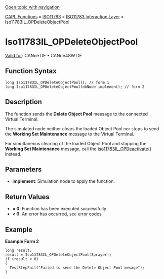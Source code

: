 [Open topic with navigation](../../../../../../CANoeDEFamily.htm#Topics/CAPLFunctions/ISO11783/ISOInteractionLayer/Functions/CAPLfunctionIso11783ILOPDeleteObjectPool.md)

[CAPL Functions](../../../CAPLfunctions.md) » [ISO11783](../../CAPLfunctionsISO11783Overview.md) » [ISO11783 Interaction Layer](../CAPLfunctionsISOILOverview.md) » Iso11783IL_OPDeleteObjectPool

# Iso11783IL_OPDeleteObjectPool

[Valid for](../../../../Shared/FeatureAvailability.md):  CANoe DE • CANoe4SW DE

## Function Syntax

```plaintext
long Iso11783IL_OPDeleteObjectPool(); // form 1
long Iso11783IL_OPDeleteObjectPool(dbNode implement); // form 2
```

## Description

The function sends the **Delete Object Pool** message to the connected Virtual Terminal.

The simulated node neither clears the loaded Object Pool nor stops to send the **Working Set Maintenance** message to the Virtual Terminal.

For simultaneous clearing of the loaded Object Pool and stopping the **Working Set Maintenance** message, call the [Iso11783IL_OPDeactivate()](CAPLfunctionIso11783ILOPDeactivate.md) instead.

## Parameters

- **implement**: Simulation node to apply the function.

## Return Values

- **= 0**: Function has been executed successfully
- **< 0**: An error has occurred, see [error codes](../../../CAPLfunctionsISOj1939ErrorCodes.md)

## Example

**Example Form 2**

```plaintext
long result;
result = Iso11783IL_OPDeleteObjectPool(Sprayer);
if (result < 0)
{
  TestStepFail("Failed to send the Delete Object Pool mesage");
}
```
